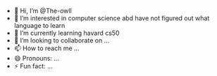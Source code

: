 - 👋 Hi, I’m @The-owll
- 👀 I’m interested in computer science abd have not figured out what language to learn
- 🌱 I’m currently learning havard cs50
- 💞️ I’m looking to collaborate on ...
- 📫 How to reach me ...
- 😄 Pronouns: ...
- ⚡ Fun fact: ...

<!---
The-owll/The-owll is a ✨ special ✨ repository because its `README.md` (this file) appears on your GitHub profile.
You can click the Preview link to take a look at your changes.
--->

